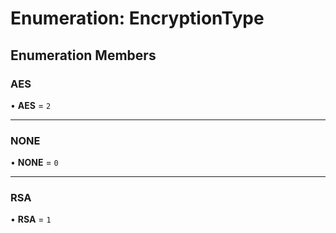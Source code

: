 # Enumeration: EncryptionType

## Enumeration Members

### AES

• **AES** = ``2``

___

### NONE

• **NONE** = ``0``

___

### RSA

• **RSA** = ``1``
